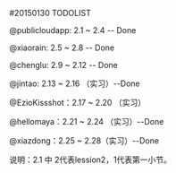 #20150130 TODOLIST

@publicloudapp: 2.1 ~ 2.4  -- Done

@xiaorain: 2.5 ~ 2.8  -- Done

@chenglu: 2.9 ~ 2.12  -- Done

@jintao: 2.13 ~ 2.16 （实习）--Done

@EzioKissshot：2.17 ~ 2.20 （实习）

@hellomaya：2.21 ~ 2.24 （实习）--Done

@xiazdong：2.25 ~ 2.28（实习）--Done

说明：2.1 中 2代表lession2，1代表第一小节。
